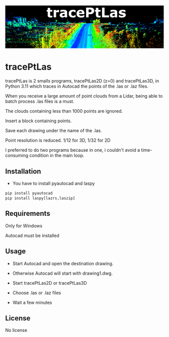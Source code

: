 ![](./img/illu.png)

# tracePtLas

tracePtLas is 2 smalls programs, tracePtLas2D (z=0) and tracePtLas3D, in Python 3.11 which traces in Autocad the points of the .las or .laz files.

When you receive a large amount of point clouds from a Lidar, being able to batch process .las files is a must.

The clouds containing less than 1000 points are ignored.

Insert a block containing points.

Save each drawing under the name of the .las.

Point resolution is reduced. 1/12 for 3D, 1/32 for 2D

I preferred to do two programs because in one, i couldn't avoid a time-consuming condition in the main loop.
 
## Installation

   - You have to install pyautocad and laspy

```
pip install pyautocad
pip install laspy[lazrs,laszip]
```

## Requirements

  Only for Windows

  Autocad must be installed

## Usage

  - Start Autocad and open the destination drawing.

  - Otherwise Autocad will start with drawing1.dwg.

  - Start tracePtLas2D or tracePtLas3D

  - Choose .las or .laz files

  - Wait a few minutes


## License

  No license
